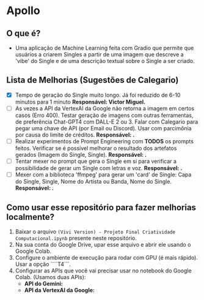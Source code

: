 # Apollo

## O que é?
* Uma aplicação de Machine Learning feita com Gradio que permite que usuários a criarem Singles a partir de uma imagem que descreve a 'vibe' do Single e de uma descrição textual sobre o Single a ser criado.

## Lista de Melhorias (Sugestões de Calegario)
- [X] Tempo de geração do Single muito longo. Já foi reduzido de 6-10 minutos para 1 minuto __Responsável: Victor Miguel.__
- [ ] As vezes a API da VertexAI da Google não retorna a imagem em certos casos (Erro 400). Testar geração de imagens com outras ferramentas, de preferência Chat-GPT4 com DALL-E 2 ou 3. Falar com Calegario para pegar uma chave de API (por Email ou Discord). Usar com parcimônia por causa do limite de créditos. __Responsável: .__
- [ ] Realizar experimentos de Prompt Engineering com __TODOS__ os prompts feitos. Verificar se é possível melhorar o resultado dos artefatos gerados (Imagem do Single, Single). __Responsável: .__
- [ ] Tentar mexer no prompt que gera o Single em si para verificar a possibilidade de gerar um Single com letras e voz. __Responsável: .__
- [ ] Mexer com a biblioteca 'ffmpeg' para gerar um 'card' de Single: Capa do Single, Single, Nome do Artista ou Banda, Nome do Single. __Responsável: .__

## Como usar esse repositório para fazer melhorias localmente?
1. Baixar o arquivo ```(Vivi Version) - Projeto Final Criatividade Computacional.ipynb``` presente neste repositório.
2. Na sua conta do Google Drive, upar esse arquivo e abrir ele usando o Google Colab.
3. Configure o ambiente de execução para rodar com GPU (é mais rápido). Usar a opção ````T4```.
4. Configurar as APIs que você vai precisar usar no notebook do Google Colab. (Usamos duas APIs):
    * __API do Gemini:__
    * __API da VertexAI da Google:__
